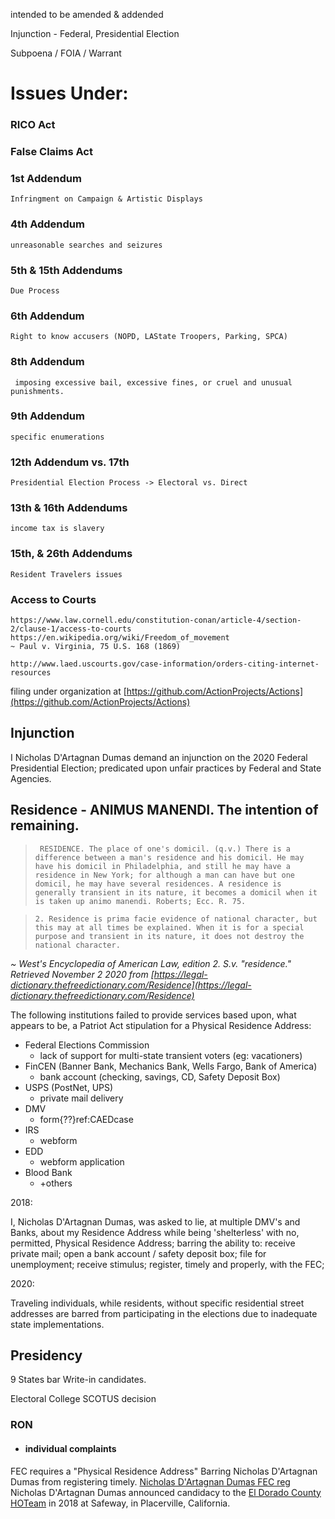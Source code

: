 intended to be amended & addended

Injunction - Federal, Presidential Election

Subpoena / FOIA / Warrant

# Issues Under:
### RICO Act
### False Claims Act
### 1st Addendum
	Infringment on Campaign & Artistic Displays
### 4th Addendum
	unreasonable searches and seizures
### 5th & 15th Addendums
	Due Process	
### 6th Addendum
	Right to know accusers (NOPD, LAState Troopers, Parking, SPCA)
### 8th Addendum
	 imposing excessive bail, excessive fines, or cruel and unusual punishments.
### 9th Addendum
	specific enumerations
### 12th Addendum vs. 17th
	Presidential Election Process -> Electoral vs. Direct
### 13th & 16th Addendums
	income tax is slavery
### 15th, & 26th Addendums
	Resident Travelers issues
### Access to Courts
	https://www.law.cornell.edu/constitution-conan/article-4/section-2/clause-1/access-to-courts
	https://en.wikipedia.org/wiki/Freedom_of_movement
	~ Paul v. Virginia, 75 U.S. 168 (1869)

	http://www.laed.uscourts.gov/case-information/orders-citing-internet-resources
	
filing under organization at [https://github.com/ActionProjects/Actions](https://github.com/ActionProjects/Actions)

## Injunction

I Nicholas D'Artagnan Dumas demand an injunction on the 2020 Federal Presidential Election; predicated upon unfair practices by Federal and State Agencies.

## Residence - ANIMUS MANENDI. The intention of remaining.

>      RESIDENCE. The place of one's domicil. (q.v.) There is a difference between a man's residence and his domicil. He may have his domicil in Philadelphia, and still he may have a residence in New York; for although a man can have but one domicil, he may have several residences. A residence is generally transient in its nature, it becomes a domicil when it is taken up animo manendi. Roberts; Ecc. R. 75.

>     2. Residence is prima facie evidence of national character, but this may at all times be explained. When it is for a special purpose and transient in its nature, it does not destroy the national character.
*~ West's Encyclopedia of American Law, edition 2. S.v. "residence." Retrieved November 2 2020 from [https://legal-dictionary.thefreedictionary.com/Residence](https://legal-dictionary.thefreedictionary.com/Residence)*


The following institutions failed to provide services based upon, what appears to be, a Patriot Act stipulation for a Physical Residence Address: 
- Federal Elections Commission
  - lack of support for multi-state transient voters (eg: vacationers)
- FinCEN (Banner Bank, Mechanics Bank, Wells Fargo, Bank of America)
  - bank account (checking, savings, CD, Safety Deposit Box)
- USPS (PostNet, UPS)
  - private mail delivery
- DMV
  - form{??}ref:CAEDcase
- IRS
  - webform
- EDD
  - webform application
- Blood Bank
  - +others

2018:

I, Nicholas D'Artagnan Dumas, was asked to lie, at multiple DMV's and Banks, about my Residence Address while being 'shelterless' with no, permitted, Physical Residence Address; barring the ability to: receive private mail; open a bank account / safety deposit box; file for unemployment; receive stimulus; register, timely and properly, with the FEC;

2020:

Traveling individuals, while residents, without specific residential street addresses are barred from participating in the elections due to inadequate state implementations.

## Presidency

9 States bar Write-in candidates.

Electoral College SCOTUS decision

### RON

- #### individual complaints

<!-- Supplemental information can be found on confiscated hardware by the NOPD; after the police shooting on Royal Street in New Orleans, Louisiana https://mobile.twitter.com/wwltv/status/1322369591885090817?s=10 @ https://www.youtube.com/watch?v=7cezZkvw718 see me recording w/ Adeline (the puppy). -->

FEC requires a "Physical Residence Address" Barring Nicholas D'Artagnan Dumas from registering timely.
[Nicholas D'Artagnan Dumas FEC reg](https://www.fec.gov/data/candidate/P00017343/?cycle=2020&election_full=true)
Nicholas D'Artagnan Dumas announced candidacy to the [El Dorado County HOTeam](https://www.counties.org/post/el-dorado-countys-homeless-outreach-team) in 2018 at Safeway, in Placerville, California.

<!-- Original Compilation / Composition with NOPD Detectives; after, device confiscated for video retrieval of NOLA Police Involved Shooting on 10/30/2020 at Royal Street. -->